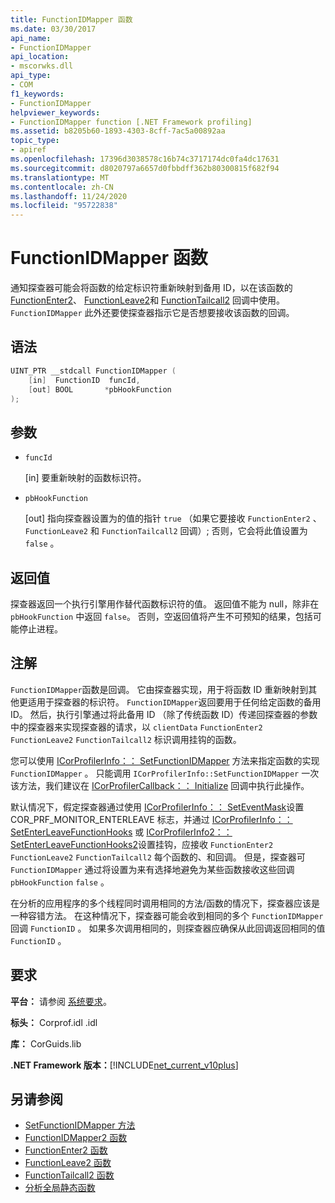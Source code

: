 ```yaml
---
title: FunctionIDMapper 函数
ms.date: 03/30/2017
api_name:
- FunctionIDMapper
api_location:
- mscorwks.dll
api_type:
- COM
f1_keywords:
- FunctionIDMapper
helpviewer_keywords:
- FunctionIDMapper function [.NET Framework profiling]
ms.assetid: b8205b60-1893-4303-8cff-7ac5a00892aa
topic_type:
- apiref
ms.openlocfilehash: 17396d3038578c16b74c3717174dc0fa4dc17631
ms.sourcegitcommit: d8020797a6657d0fbbdff362b80300815f682f94
ms.translationtype: MT
ms.contentlocale: zh-CN
ms.lasthandoff: 11/24/2020
ms.locfileid: "95722838"
---
```

# <a name="functionidmapper-function"></a>FunctionIDMapper 函数

通知探查器可能会将函数的给定标识符重新映射到备用 ID，以在该函数的 [FunctionEnter2](functionenter2-function.md)、 [FunctionLeave2](functionleave2-function.md)和 [FunctionTailcall2](functiontailcall2-function.md) 回调中使用。 `FunctionIDMapper` 此外还要使探查器指示它是否想要接收该函数的回调。  
  
## <a name="syntax"></a>语法  
  
```cpp  
UINT_PTR __stdcall FunctionIDMapper (  
    [in]  FunctionID  funcId,
    [out] BOOL       *pbHookFunction  
);  
```  
  
## <a name="parameters"></a>参数

- `funcId`

  \[in] 要重新映射的函数标识符。

- `pbHookFunction`

  \[out] 指向探查器设置为的值的指针 `true` （如果它要接收 `FunctionEnter2` 、 `FunctionLeave2` 和 `FunctionTailcall2` 回调）; 否则，它会将此值设置为 `false` 。

## <a name="return-value"></a>返回值  

 探查器返回一个执行引擎用作替代函数标识符的值。 返回值不能为 null，除非在 `pbHookFunction` 中返回 `false`。 否则，空返回值将产生不可预知的结果，包括可能停止进程。  
  
## <a name="remarks"></a>注解  

 `FunctionIDMapper`函数是回调。 它由探查器实现，用于将函数 ID 重新映射到其他更适用于探查器的标识符。 `FunctionIDMapper`返回要用于任何给定函数的备用 ID。 然后，执行引擎通过将此备用 ID （除了传统函数 ID）传递回探查器的参数中的探查器来实现探查器的请求，以 `clientData` `FunctionEnter2` `FunctionLeave2` `FunctionTailcall2` 标识调用挂钩的函数。  
  
 您可以使用 [ICorProfilerInfo：： SetFunctionIDMapper](icorprofilerinfo-setfunctionidmapper-method.md) 方法来指定函数的实现 `FunctionIDMapper` 。 只能调用 `ICorProfilerInfo::SetFunctionIDMapper` 一次该方法，我们建议在 [ICorProfilerCallback：： Initialize](icorprofilercallback-initialize-method.md) 回调中执行此操作。  
  
 默认情况下，假定探查器通过使用 [ICorProfilerInfo：： SetEventMask](icorprofilerinfo-seteventmask-method.md)设置 COR_PRF_MONITOR_ENTERLEAVE 标志，并通过 [ICorProfilerInfo：： SetEnterLeaveFunctionHooks](icorprofilerinfo-setenterleavefunctionhooks-method.md) 或 [ICorProfilerInfo2：： SetEnterLeaveFunctionHooks2](icorprofilerinfo2-setenterleavefunctionhooks2-method.md)设置挂钩，应接收 `FunctionEnter2` `FunctionLeave2` `FunctionTailcall2` 每个函数的、和回调。 但是，探查器可 `FunctionIDMapper` 通过将设置为来有选择地避免为某些函数接收这些回调 `pbHookFunction` `false` 。  
  
 在分析的应用程序的多个线程同时调用相同的方法/函数的情况下，探查器应该是一种容错方法。 在这种情况下，探查器可能会收到相同的多个 `FunctionIDMapper` 回调 `FunctionID` 。 如果多次调用相同的，则探查器应确保从此回调返回相同的值 `FunctionID` 。  
  
## <a name="requirements"></a>要求  

 **平台：** 请参阅 [系统要求](../../get-started/system-requirements.md)。  
  
 **标头：** Corprof.idl .idl  
  
 **库：** CorGuids.lib  
  
 **.NET Framework 版本：**[!INCLUDE[net_current_v10plus](../../../../includes/net-current-v10plus-md.md)]  
  
## <a name="see-also"></a>另请参阅

- [SetFunctionIDMapper 方法](icorprofilerinfo-setfunctionidmapper-method.md)
- [FunctionIDMapper2 函数](functionidmapper2-function.md)
- [FunctionEnter2 函数](functionenter2-function.md)
- [FunctionLeave2 函数](functionleave2-function.md)
- [FunctionTailcall2 函数](functiontailcall2-function.md)
- [分析全局静态函数](profiling-global-static-functions.md)
